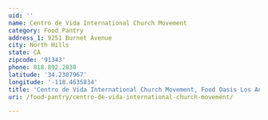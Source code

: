 ```yaml
---
uid: ''
name: Centro de Vida International Church Movement
category: Food Pantry
address_1: 9251 Burnet Avenue
city: North Hills
state: CA
zipcode: '91343'
phone: 818.892.2838
latitude: '34.2387967'
longitude: '-118.4635834'
title: 'Centro de Vida International Church Movement, Food Oasis Los Angeles'
uri: /food-pantry/centro-de-vida-international-church-movement/

---
```

